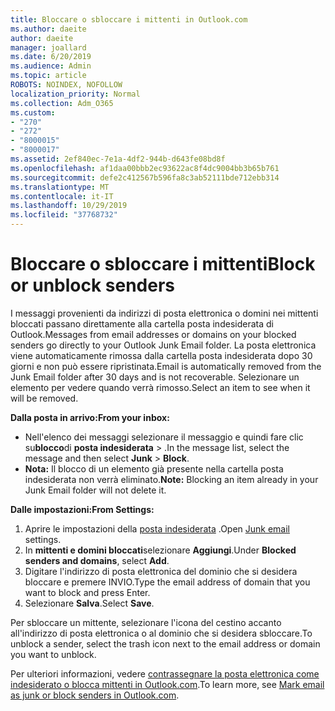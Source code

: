 ```yaml
---
title: Bloccare o sbloccare i mittenti in Outlook.com
ms.author: daeite
author: daeite
manager: joallard
ms.date: 6/20/2019
ms.audience: Admin
ms.topic: article
ROBOTS: NOINDEX, NOFOLLOW
localization_priority: Normal
ms.collection: Adm_O365
ms.custom:
- "270"
- "272"
- "8000015"
- "8000017"
ms.assetid: 2ef840ec-7e1a-4df2-944b-d643fe08bd8f
ms.openlocfilehash: af1daa00bbb2ec93622ac8f4dc9004bb3b65b761
ms.sourcegitcommit: defe2c412567b596fa8c3ab52111bde712ebb314
ms.translationtype: MT
ms.contentlocale: it-IT
ms.lasthandoff: 10/29/2019
ms.locfileid: "37768732"
---
```

# <a name="block-or-unblock-senders"></a><span data-ttu-id="b5b63-102">Bloccare o sbloccare i mittenti</span><span class="sxs-lookup"><span data-stu-id="b5b63-102">Block or unblock senders</span></span>

<span data-ttu-id="b5b63-103">I messaggi provenienti da indirizzi di posta elettronica o domini nei mittenti bloccati passano direttamente alla cartella posta indesiderata di Outlook.</span><span class="sxs-lookup"><span data-stu-id="b5b63-103">Messages from email addresses or domains on your blocked senders go directly to your Outlook Junk Email folder.</span></span> <span data-ttu-id="b5b63-104">La posta elettronica viene automaticamente rimossa dalla cartella posta indesiderata dopo 30 giorni e non può essere ripristinata.</span><span class="sxs-lookup"><span data-stu-id="b5b63-104">Email is automatically removed from the Junk Email folder after 30 days and is not recoverable.</span></span> <span data-ttu-id="b5b63-105">Selezionare un elemento per vedere quando verrà rimosso.</span><span class="sxs-lookup"><span data-stu-id="b5b63-105">Select an item to see when it will be removed.</span></span>

<span data-ttu-id="b5b63-106">**Dalla posta in arrivo:**</span><span class="sxs-lookup"><span data-stu-id="b5b63-106">**From your inbox:**</span></span>

- <span data-ttu-id="b5b63-107">Nell'elenco dei messaggi selezionare il messaggio e quindi fare clic su**blocco**di **posta indesiderata** > .</span><span class="sxs-lookup"><span data-stu-id="b5b63-107">In the message list, select the message and then select **Junk** > **Block**.</span></span>
- <span data-ttu-id="b5b63-108">**Nota:** Il blocco di un elemento già presente nella cartella posta indesiderata non verrà eliminato.</span><span class="sxs-lookup"><span data-stu-id="b5b63-108">**Note:** Blocking an item already in your Junk Email folder will not delete it.</span></span>

<span data-ttu-id="b5b63-109">**Dalle impostazioni:**</span><span class="sxs-lookup"><span data-stu-id="b5b63-109">**From Settings:**</span></span>

1. <span data-ttu-id="b5b63-110">Aprire le impostazioni della [posta indesiderata](https://outlook.live.com/mail/options/mail/junkEmail) .</span><span class="sxs-lookup"><span data-stu-id="b5b63-110">Open [Junk email](https://outlook.live.com/mail/options/mail/junkEmail) settings.</span></span>
2. <span data-ttu-id="b5b63-111">In **mittenti e domini bloccati**selezionare **Aggiungi**.</span><span class="sxs-lookup"><span data-stu-id="b5b63-111">Under **Blocked senders and domains**, select **Add**.</span></span>
3. <span data-ttu-id="b5b63-112">Digitare l'indirizzo di posta elettronica del dominio che si desidera bloccare e premere INVIO.</span><span class="sxs-lookup"><span data-stu-id="b5b63-112">Type the email address of domain that you want to block and press Enter.</span></span>
4. <span data-ttu-id="b5b63-113">Selezionare **Salva**.</span><span class="sxs-lookup"><span data-stu-id="b5b63-113">Select **Save**.</span></span>

<span data-ttu-id="b5b63-114">Per sbloccare un mittente, selezionare l'icona del cestino accanto all'indirizzo di posta elettronica o al dominio che si desidera sbloccare.</span><span class="sxs-lookup"><span data-stu-id="b5b63-114">To unblock a sender, select the trash icon next to the email address or domain you want to unblock.</span></span>

<span data-ttu-id="b5b63-115">Per ulteriori informazioni, vedere [contrassegnare la posta elettronica come indesiderato o blocca mittenti in Outlook.com](https://support.office.com/article/a3ece97b-82f8-4a5e-9ac3-e92fa6427ae4?wt.mc_id=Office_Outlook_com_Alchemy).</span><span class="sxs-lookup"><span data-stu-id="b5b63-115">To learn more, see [Mark email as junk or block senders in Outlook.com](https://support.office.com/article/a3ece97b-82f8-4a5e-9ac3-e92fa6427ae4?wt.mc_id=Office_Outlook_com_Alchemy).</span></span>